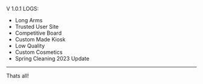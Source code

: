 V 1.0.1 LOGS:

- Long Arms
- Trusted User Site
- Competitive Board
- Custom Made Kiosk
- Low Quality
- Custom Cosmetics
- Spring Cleaning 2023 Update
----------------------------------
Thats all!
